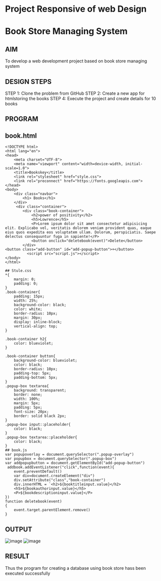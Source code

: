 # Project Responsive of web Design
# Book Store Managing System
## AIM
To develop a web development project based on book store managing system
## DESIGN STEPS
STEP 1: Clone the problem from GitHub
STEP 2: Create a new app for htmlstoring the books
STEP 4: Execute the project and create details for 10 books
## PROGRAM
## book.html
~~~
<!DOCTYPE html>
<html lang="en">
<head>
    <meta charset="UTF-8">
    <meta name="viewport" content="width=device-width, initial-scale=1.0">
    <title>Bookskey</title>
    <link rel="stylesheet" href="style.css">
    <link rel="preconnect" href="https://fonts.googleapis.com">
</head>
<body>
    <div class="navbar">
        <h1> Books</h1>
    </div>
     <div class="container">
        <div class="book-container">
            <h2>power of positivity</h2>
            <h5>Lowrence</h5>
            <P>Lorem ipsum dolor sit amet consectetur adipisicing elit. Explicabo vel, veritatis dolorem veniam provident quas, eaque eius quos expedita eos voluptatem ullam. Dolorum, perspiciatis. Saepe delectus consequuntur fuga in sapiente!</P>
            <button onclick="deletebook(event)">Delete</button>
        </div>
<button class="add-button" id="add-popup-button">+</button>
          <script src="script.js"></script>
</body>
</html>
~~~
~~~
## Stule.css
*{
    margin: 0;
    padding: 0;
}
.book-container{
    padding: 15px;
    width: 25%;
    background-color: black;
    color: white;
    border-radius: 10px;
    margin: 30px;
    display: inline-block;
    vertical-align: top;
}

.book-container h2{
    color: blueviolet;
}

.book-container button{
    background-color: blueviolet;
    color: black;
    border-radius: 10px;
    padding-top: 5px;
    padding-bottom: 5px;
}
.popup-box textarea{
    background: transparent;
    border: none;
    width: 100%;
    margin: 5px;
    padding: 5px;
    font-size: 20px;
    border: solid black 2px;
}
.popup-box input::placeholder{
    color: black;
}
.popup-box textarea::placeholder{
    color: black;
}
## book.js
var popupoverlay = document.querySelector(".popup-overlay")
var popupbox = document.querySelector(".popup-box")
var addpopupbutton = document.getElementById("add-popup-button")
 addbook.addEventListener("click",function(event){
    event.preventDefault()
    var div=document.createElement("div")
    div.setAttribute("class","book-container")
    div.innerHTML = `<h2>${booktitleinput.value}</h2>
    <h5>${bookauthorinput.value}</h5>
    <P>${bookdescriptioninput.value}</P>
})
function deletebook(event)
{
    event.target.parentElement.remove()
}
~~~
## OUTPUT
![image](https://github.com/Fundamentals-of-web/Book-store/assets/141748873/ce4c0a2f-70f9-491a-b921-c8470f537b3c)
![image](https://github.com/Fundamentals-of-web/Book-store/assets/141748873/a119e5e1-496c-4040-812c-9fd9dcd34ed8)
## RESULT
Thus the program for creating a database using book store hass been executed successfully
